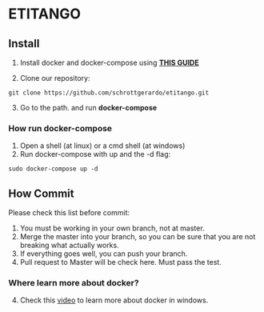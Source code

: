 # ETITANGO

## Install

1. Install docker and docker-compose using **[THIS GUIDE](https://docs.docker.com/compose/install/)**

2. Clone our repository:

`git clone https://github.com/schrottgerardo/etitango.git`

3. Go to the path. and run **docker-compose**

### How run docker-compose

1. Open a shell (at linux) or a cmd shell (at windows)
2. Run docker-compose with up and the -d flag:

 `sudo docker-compose up -d`

## How Commit

Please check this list before commit:

1. You must be working in your own branch, not at master.
2. Merge the master into your branch, so you can be sure that you are not breaking what
 actually works.
3. If everything goes well, you can push your branch.
4. Pull request to Master will be check here. Must pass the test.

### Where learn more about docker?
4. Check this [video](https://www.youtube.com/watch?v=5z2kYFG3OfY&list=PLrb1e2Mp6N_tXQryuDVzOq4SLQKqVv1uz) to learn more about docker in windows.
